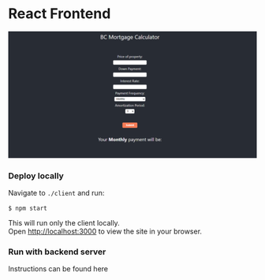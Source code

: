# React Frontend
![site](image-1.png)

### Deploy locally
Navigate to `./client` and run:

```
$ npm start
```

This will run only the client locally.\
Open [http://localhost:3000](http://localhost:3000) to view the site in your browser.

### Run with backend server
Instructions can be found here 